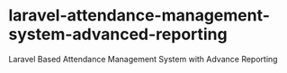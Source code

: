 # laravel-attendance-management-system-advanced-reporting
Laravel Based Attendance Management System with Advance Reporting
